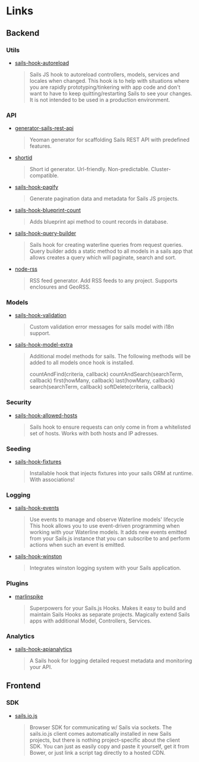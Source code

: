 # Links

## Backend

### Utils

- [sails-hook-autoreload](https://github.com/sgress454/sails-hook-autoreload)
    > Sails JS hook to autoreload controllers, models, services and locales when changed.
    > This hook is to help with situations where you are rapidly prototyping/tinkering with app code and don't want to have to keep quitting/restarting Sails to see your changes. It is not intended to be used in a production environment.

### API

- [generator-sails-rest-api](https://github.com/ghaiklor/generator-sails-rest-api)
    > Yeoman generator for scaffolding Sails REST API with predefined features.
    
- [shortid](https://github.com/dylang/shortid)
    > Short id generator. Url-friendly. Non-predictable. Cluster-compatible.

- [sails-hook-pagify](https://github.com/colintoh/sails-hook-pagify)
    > Generate pagination data and metadata for Sails JS projects.

- [sails-hook-blueprint-count](https://github.com/kristian-ackar/sails-hook-blueprint-count)
    > Adds blueprint api method to count records in database.

- [sails-hook-query-builder](https://github.com/caljrimmer/sails-hook-query-builder)
    > Sails hook for creating waterline queries from request queries.
    > Query builder adds a static method to all models in a sails app that allows creates a query which will paginate, search and sort.

- [node-rss](https://github.com/dylang/node-rss)
    > RSS feed generator. Add RSS feeds to any project. Supports enclosures and GeoRSS.

### Models

- [sails-hook-validation](https://github.com/lykmapipo/sails-hook-validation)
    > Custom validation error messages for sails model with i18n support.

- [sails-hook-model-extra](https://github.com/lykmapipo/sails-hook-model-extra)
    > Additional model methods for sails.
    > The following methods will be added to all models once hook is installed.
    >
    > countAndFind(criteria, callback)
    > countAndSearch(searchTerm, callback)
    > first(howMany, callback)
    > last(howMany, callback)
    > search(searchTerm, callback)
    > softDelete(criteria, callback)

### Security

- [sails-hook-allowed-hosts](https://github.com/elssar/sails-hook-allowed-hosts)
    > Sails hook to ensure requests can only come in from a whitelisted set of hosts.
    Works with both hosts and IP adresses.

### Seeding

- [sails-hook-fixtures](https://github.com/arryon/sails-hook-fixtures)
    > Installable hook that injects fixtures into your sails ORM at runtime. With associations!

### Logging

- [sails-hook-events](https://github.com/Dreamscapes/sails-hook-events)
    > Use events to manage and observe Waterline models' lifecycle
    > This hook allows you to use event-driven programming when working with your Waterline models. It adds new events emitted from your Sails.js instance that you can subscribe to and perform actions when such an event is emitted.

- [sails-hook-winston](https://github.com/Kikobeats/sails-hook-winston)
    > Integrates winston logging system with your Sails application.
    
### Plugins
- [marlinspike](https://github.com/tjwebb/marlinspike)
    > Superpowers for your Sails.js Hooks.
    > Makes it easy to build and maintain Sails Hooks as separate projects.
    > Magically extend Sails apps with additional Model, Controllers, Services.

### Analytics

- [sails-hook-apianalytics](https://github.com/mikermcneil/sails-hook-apianalytics)
    > A Sails hook for logging detailed request metadata and monitoring your API.
    
## Frontend

### SDK

- [sails.io.js](https://github.com/balderdashy/sails.io.js)
    > Browser SDK for communicating w/ Sails via sockets.
    > The sails.io.js client comes automatically installed in new Sails projects, but there is nothing project-specific about the client SDK. You can just as easily copy and paste it yourself, get it from Bower, or just link a script tag directly to a hosted CDN.